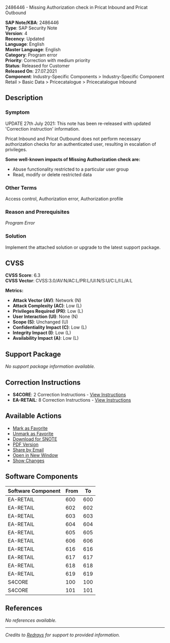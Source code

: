 2486446 - Missing Authorization check in Pricat Inbound and Pricat Outbound

**SAP Note/KBA**: 2486446  
**Type**: SAP Security Note  
**Version**: 4  
**Recency**: Updated  
**Language**: English  
**Master Language**: English  
**Category**: Program error  
**Priority**: Correction with medium priority  
**Status**: Released for Customer  
**Released On**: 27.07.2021  
**Component**: Industry-Specific Components > Industry-Specific Component Retail > Basic Data > Pricecatalogue > Pricecatalogue Inbound

## Description

### Symptom
UPDATE 27th July 2021: This note has been re-released with updated 'Correction instruction' information.

Pricat Inbound and Pricat Outbound does not perform necessary authorization checks for an authenticated user, resulting in escalation of privileges.

**Some well-known impacts of Missing Authorization check are:**
- Abuse functionality restricted to a particular user group
- Read, modify or delete restricted data

### Other Terms
Access control, Authorization error, Authorization profile

### Reason and Prerequisites
*Program Error*

### Solution
Implement the attached solution or upgrade to the latest support package.

## CVSS
**CVSS Score**: 6.3  
**CVSS Vector**: CVSS:3.0/AV:N/AC:L/PR:L/UI:N/S:U/C:L/I:L/A:L

**Metrics:**
- **Attack Vector (AV)**: Network (N)
- **Attack Complexity (AC)**: Low (L)
- **Privileges Required (PR)**: Low (L)
- **User Interaction (UI)**: None (N)
- **Scope (S)**: Unchanged (U)
- **Confidentiality Impact (C)**: Low (L)
- **Integrity Impact (I)**: Low (L)
- **Availability Impact (A)**: Low (L)

## Support Package
_No support package information available._

## Correction Instructions
- **S4CORE**: 2 Correction Instructions - [View Instructions](https://me.sap.com/corrins/0002486446/19773)
- **EA-RETAIL**: 8 Correction Instructions - [View Instructions](https://me.sap.com/corrins/0002486446/167)

## Available Actions
- [Mark as Favorite](#)
- [Unmark as Favorite](#)
- [Download for SNOTE](https://notesdownloads.sap.com/note/0040000001168022020)
- [PDF Version](https://userapps.support.sap.com/sap/support/sfm/notes/print/0002486446?language=en-US&token=286350B0690B2A75826BACF14AA56FA1)
- [Share by Email](#)
- [Open in New Window](#)
- [Show Changes](https://me.sap.com/notesLatestChanges/0002486446/E/diff)

## Software Components
| Software Component | From | To |
|--------------------|------|----|
| EA-RETAIL         | 600  | 600|
| EA-RETAIL         | 602  | 602|
| EA-RETAIL         | 603  | 603|
| EA-RETAIL         | 604  | 604|
| EA-RETAIL         | 605  | 605|
| EA-RETAIL         | 606  | 606|
| EA-RETAIL         | 616  | 616|
| EA-RETAIL         | 617  | 617|
| EA-RETAIL         | 618  | 618|
| EA-RETAIL         | 619  | 619|
| S4CORE            | 100  | 100|
| S4CORE            | 101  | 101|

## References
_No references available._

---

*Credits to [Redrays](https://redrays.io) for support to provided information.*